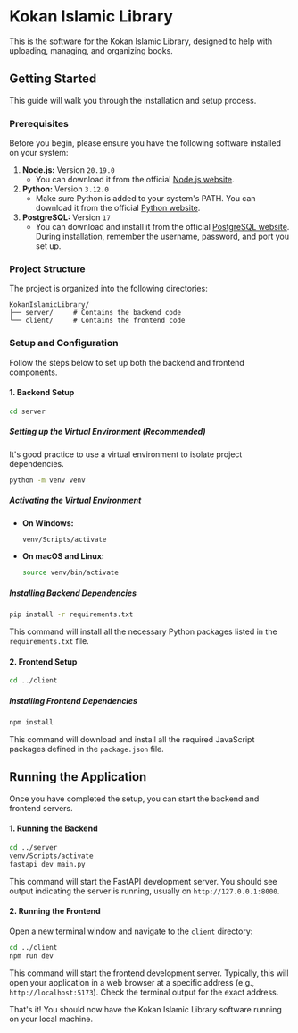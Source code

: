 # Kokan Islamic Library

This is the software for the Kokan Islamic Library, designed to help with uploading, managing, and organizing books.

## Getting Started

This guide will walk you through the installation and setup process.

### Prerequisites

Before you begin, please ensure you have the following software installed on your system:

1.  **Node.js:** Version `20.19.0`
    * You can download it from the official [Node.js website](https://nodejs.org/).
2.  **Python:** Version `3.12.0`
    * Make sure Python is added to your system's PATH. You can download it from the official [Python website](https://www.python.org/downloads/).
3.  **PostgreSQL:** Version `17`
    * You can download and install it from the official [PostgreSQL website](https://www.postgresql.org/download/). During installation, remember the username, password, and port you set up.

### Project Structure

The project is organized into the following directories:

```
KokanIslamicLibrary/
├── server/     # Contains the backend code
└── client/     # Contains the frontend code
```

### Setup and Configuration

Follow the steps below to set up both the backend and frontend components.

#### 1. Backend Setup

```bash
cd server
```

##### Setting up the Virtual Environment (Recommended)

It's good practice to use a virtual environment to isolate project dependencies.

```bash
python -m venv venv
```

##### Activating the Virtual Environment

* **On Windows:**
    ```bash
    venv/Scripts/activate
    ```
* **On macOS and Linux:**
    ```bash
    source venv/bin/activate
    ```

##### Installing Backend Dependencies

```bash
pip install -r requirements.txt
```

This command will install all the necessary Python packages listed in the `requirements.txt` file.

#### 2. Frontend Setup

```bash
cd ../client
```

##### Installing Frontend Dependencies

```bash
npm install
```

This command will download and install all the required JavaScript packages defined in the `package.json` file.

## Running the Application

Once you have completed the setup, you can start the backend and frontend servers.

#### 1. Running the Backend

```bash
cd ../server
venv/Scripts/activate
fastapi dev main.py
```

This command will start the FastAPI development server. You should see output indicating the server is running, usually on `http://127.0.0.1:8000`.

#### 2. Running the Frontend

Open a new terminal window and navigate to the `client` directory:

```bash
cd ../client
npm run dev
```

This command will start the frontend development server. Typically, this will open your application in a web browser at a specific address (e.g., `http://localhost:5173`). Check the terminal output for the exact address.

That's it! You should now have the Kokan Islamic Library software running on your local machine.
